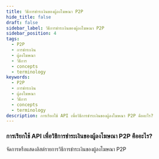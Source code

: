 ```yaml
---
title: วิธีการชำระเงินของผู้ลงโฆษณา P2P
hide_title: false
draft: false
sidebar_label: วิธีการชำระเงินของผู้ลงโฆษณา P2P
sidebar_position: 4
tags:
  - P2P
  - การชำระเงิน
  - ผู้ลงโฆษณา
  - วิธีการ
  - concepts
  - terminology
keywords:
  - P2P
  - การชำระเงิน
  - ผู้ลงโฆษณา
  - วิธีการ
  - concepts
  - terminology
description: การเรียกใช้ API เพื่อวิธีการชำระเงินของผู้ลงโฆษณา P2P คืออะไร?
---
```


### การเรียกใช้ API เพื่อวิธีการชำระเงินของผู้ลงโฆษณา P2P คืออะไร?

จัดการหรือแสดงลิสต์รายการวิธีการชำระเงินของผู้ลงโฆษณา P2P
